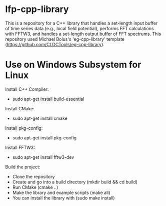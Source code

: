 # lfp-cpp-library
This is a repository for a C++ library that handles a set-length input buffer of time series data (e.g., local field potential), performs FFT calculations with FFTW3, and handles a set-length output buffer of FFT spectrums. This repository used Michael Bolus's 'eg-cpp-library' template (https://github.com/CLOCTools/eg-cpp-library).

# Use on Windows Subsystem for Linux

Install C++ Compiler:
- sudo apt-get install build-essential

Install CMake:
- sudo apt-get install cmake

Install pkg-config:
- sudo apt-get install pkg-config

Install FFTW3:
- sudo apt-get install fftw3-dev

Build the project:
- Clone the repository
- Create and go into a build directory (mkdir build && cd build)
- Run CMake (cmake ..)
- Make the library and example scripts (make all)
- You can install the library with (sudo make install)
